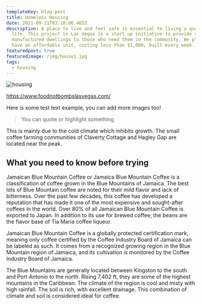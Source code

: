 ```yaml
---
templateKey: blog-post
title: Homeless Housing
date: 2021-09-21T03:10:06.465Z
description: A place to live and feel safe is essential to living a quality
  life. This project in Las Vegas is a start up initiative to provide small
  manufactured dwellings to those who need them in the community. We plan to
  have an affordable unit, costing less than $1,000, built every week.
featuredpost: true
featuredimage: /img/house1.jpg
tags:
  - housing
---
```

![](/img/house1.jpg "housing")

<a href="https://www.foodnotbombslasvegas.com/">https://www.foodnotbombslasvegas.com/</a>

Here is some test text example, you can add more images too!

> You can quote or highlight something

This is mainly due to the cold climate which inhibits growth. The small coffee farming communities of Claverty Cottage and Hagley Gap are located near the peak.

## What you need to know before trying

Jamaican Blue Mountain Coffee or Jamaica Blue Mountain Coffee is a classification of coffee grown in the Blue Mountains of Jamaica. The best lots of Blue Mountain coffee are noted for their mild flavor and lack of bitterness. Over the past few decades, this coffee has developed a reputation that has made it one of the most expensive and sought-after coffees in the world. Over 80% of all Jamaican Blue Mountain Coffee is exported to Japan. In addition to its use for brewed coffee, the beans are the flavor base of Tia Maria coffee liqueur.

Jamaican Blue Mountain Coffee is a globally protected certification mark, meaning only coffee certified by the Coffee Industry Board of Jamaica can be labeled as such. It comes from a recognized growing region in the Blue Mountain region of Jamaica, and its cultivation is monitored by the Coffee Industry Board of Jamaica.

The Blue Mountains are generally located between Kingston to the south and Port Antonio to the north. Rising 7,402 ft, they are some of the highest mountains in the Caribbean. The climate of the region is cool and misty with high rainfall. The soil is rich, with excellent drainage. This combination of climate and soil is considered ideal for coffee.